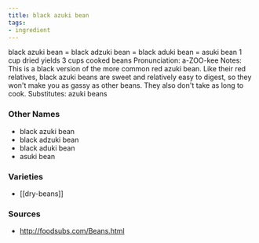 ```yaml
---
title: black azuki bean
tags:
- ingredient
---
```

black azuki bean = black adzuki bean = black aduki bean = asuki bean 1 cup dried yields 3 cups cooked beans Pronunciation: a-ZOO-kee Notes: This is a black version of the more common red azuki bean. Like their red relatives, black azuki beans are sweet and relatively easy to digest, so they won't make you as gassy as other beans. They also don't take as long to cook. Substitutes: azuki beans

### Other Names

* black azuki bean
* black adzuki bean
* black aduki bean
* asuki bean

### Varieties

* [[dry-beans]]

### Sources
* http://foodsubs.com/Beans.html
